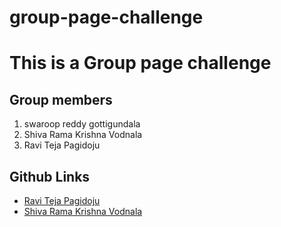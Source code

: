 # group-page-challenge
# This is a Group page challenge

## Group members

1. swaroop reddy gottigundala
2. Shiva Rama Krishna Vodnala
3. Ravi Teja Pagidoju

## Github Links
- [Ravi Teja Pagidoju](https://github.com/RaviTeja444)
- [Shiva Rama Krishna Vodnala](https://github.com/srkvodnala)
